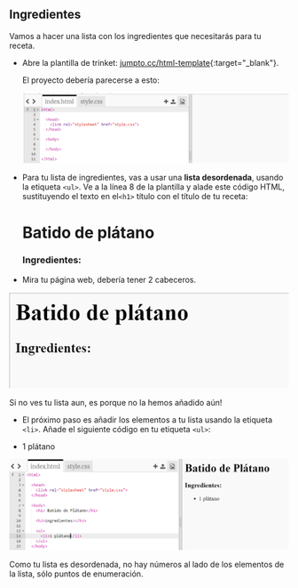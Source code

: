 ## Ingredientes

Vamos a hacer una lista con los ingredientes que necesitarás para tu receta.

+ Abre la plantilla de trinket: [jumpto.cc/html-template](http://jumpto.cc/html-template){:target="_blank"}.
    
    El proyecto debería parecerse a esto:
    
    ![screenshot](images/recipe-starter.png)

+ Para tu lista de ingredientes, vas a usar una **lista desordenada**, usando la etiqueta `<ul>`. Ve a la línea 8 de la plantilla y alade este código HTML, sustituyendo el texto en el`<h1>` título con el título de tu receta:

    <h1>Batido de plátano</h1>
    
    <h3>Ingredientes:</h3>
    
    <ul>
    
    </ul>
    

+ Mira tu página web, debería tener 2 cabeceros.

![captura de pantalla](images/recipe-headings.png)

Si no ves tu lista aun, es porque no la hemos añadido aún!

+ El próximo paso es añadir los elementos a tu lista usando la etiqueta `<li>`. Añade el siguiente código en tu etiqueta `<ul>`:

    <li>1 plátano</li>
    

![captura de pantalla](images/recipe-ul.png)

Como tu lista es desordenada, no hay números al lado de los elementos de la lista, sólo puntos de enumeración.
